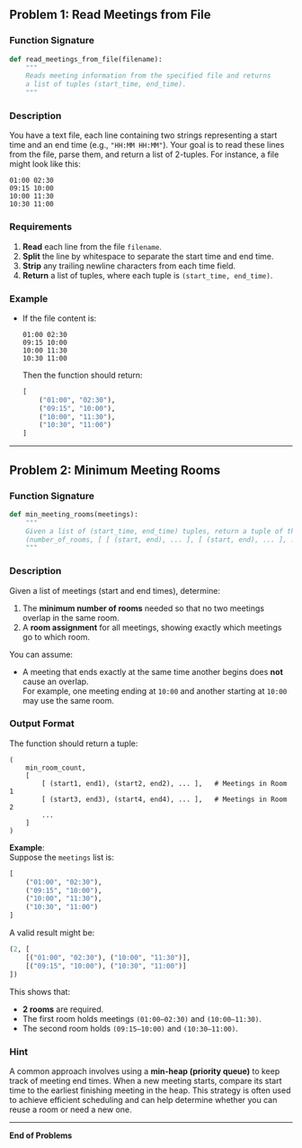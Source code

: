 ## **Problem 1: Read Meetings from File**

### **Function Signature**

```python
def read_meetings_from_file(filename):
    """
    Reads meeting information from the specified file and returns
    a list of tuples (start_time, end_time).
    """
```

### **Description**

You have a text file, each line containing two strings representing a start time and an end time (e.g., `"HH:MM HH:MM"`). Your goal is to read these lines from the file, parse them, and return a list of 2-tuples. For instance, a file might look like this:

```
01:00 02:30
09:15 10:00
10:00 11:30
10:30 11:00
```

### **Requirements**

1. **Read** each line from the file `filename`.
2. **Split** the line by whitespace to separate the start time and end time.
3. **Strip** any trailing newline characters from each time field.
4. **Return** a list of tuples, where each tuple is `(start_time, end_time)`.

### **Example**

- If the file content is:

  ```
  01:00 02:30
  09:15 10:00
  10:00 11:30
  10:30 11:00
  ```

  Then the function should return:

  ```python
  [
      ("01:00", "02:30"),
      ("09:15", "10:00"),
      ("10:00", "11:30"),
      ("10:30", "11:00")
  ]
  ```

---

## **Problem 2: Minimum Meeting Rooms**

### **Function Signature**

```python
def min_meeting_rooms(meetings):
    """
    Given a list of (start_time, end_time) tuples, return a tuple of the form:
    (number_of_rooms, [ [ (start, end), ... ], [ (start, end), ... ], ... ])
    """
```

### **Description**

Given a list of meetings (start and end times), determine:

1. The **minimum number of rooms** needed so that no two meetings overlap in the same room.
2. A **room assignment** for all meetings, showing exactly which meetings go to which room.

You can assume:
- A meeting that ends exactly at the same time another begins does **not** cause an overlap.  
  For example, one meeting ending at `10:00` and another starting at `10:00` may use the same room.

### **Output Format**

The function should return a tuple:

```
(
    min_room_count,
    [
        [ (start1, end1), (start2, end2), ... ],   # Meetings in Room 1
        [ (start3, end3), (start4, end4), ... ],   # Meetings in Room 2
        ...
    ]
)
```

**Example**:  
Suppose the `meetings` list is:

```python
[
    ("01:00", "02:30"),
    ("09:15", "10:00"),
    ("10:00", "11:30"),
    ("10:30", "11:00")
]
```

A valid result might be:

```python
(2, [
    [("01:00", "02:30"), ("10:00", "11:30")],
    [("09:15", "10:00"), ("10:30", "11:00")]
])
```

This shows that:
- **2 rooms** are required.
- The first room holds meetings `(01:00–02:30)` and `(10:00–11:30)`.
- The second room holds `(09:15–10:00)` and `(10:30–11:00)`.

### **Hint**

A common approach involves using a **min-heap (priority queue)** to keep track of meeting end times. When a new meeting starts, compare its start time to the earliest finishing meeting in the heap. This strategy is often used to achieve efficient scheduling and can help determine whether you can reuse a room or need a new one.

---

**End of Problems**
